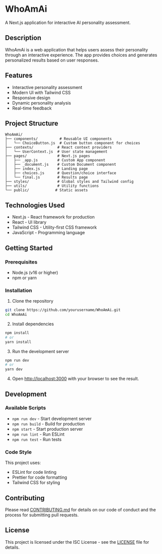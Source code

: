 # WhoAmAi

A Next.js application for interactive AI personality assessment.

## Description

WhoAmAi is a web application that helps users assess their personality through an interactive experience. The app provides choices and generates personalized results based on user responses.

## Features

- Interactive personality assessment
- Modern UI with Tailwind CSS
- Responsive design
- Dynamic personality analysis
- Real-time feedback

## Project Structure

```
WhoAmAi/
├── components/          # Reusable UI components
│   └── ChoiceButton.js  # Custom button component for choices
├── contexts/           # React context providers
│   └── UserContext.js  # User state management
├── pages/              # Next.js pages
│   ├── _app.js         # Custom App component
│   ├── _document.js    # Custom Document component
│   ├── index.js        # Landing page
│   ├── choices.js      # Question/choice interface
│   └── final.js        # Results page
├── styles/             # Global styles and Tailwind config
├── utils/              # Utility functions
└── public/            # Static assets
```

## Technologies Used

- Next.js - React framework for production
- React - UI library
- Tailwind CSS - Utility-first CSS framework
- JavaScript - Programming language

## Getting Started

### Prerequisites

- Node.js (v16 or higher)
- npm or yarn

### Installation

1. Clone the repository
```bash
git clone https://github.com/yourusername/WhoAmAi.git
cd WhoAmAi
```

2. Install dependencies
```bash
npm install
# or
yarn install
```

3. Run the development server
```bash
npm run dev
# or
yarn dev
```

4. Open [http://localhost:3000](http://localhost:3000) with your browser to see the result.

## Development

### Available Scripts

- `npm run dev` - Start development server
- `npm run build` - Build for production
- `npm start` - Start production server
- `npm run lint` - Run ESLint
- `npm run test` - Run tests

### Code Style

This project uses:
- ESLint for code linting
- Prettier for code formatting
- Tailwind CSS for styling

## Contributing

Please read [CONTRIBUTING.md](CONTRIBUTING.md) for details on our code of conduct and the process for submitting pull requests.

## License

This project is licensed under the ISC License - see the [LICENSE](LICENSE) file for details. 